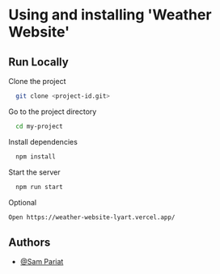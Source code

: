 
# Using and installing 'Weather Website'


## Run Locally

Clone the project

```bash
  git clone <project-id.git>
```

Go to the project directory

```bash
  cd my-project
```

Install dependencies

```bash
  npm install
```

Start the server

```bash
  npm run start
```

Optional

```bash
Open https://weather-website-lyart.vercel.app/
```


## Authors

- [@Sam Pariat](https://github.com/SamPariat)

